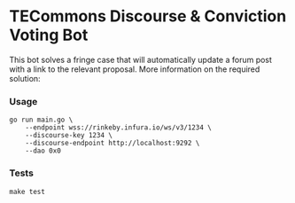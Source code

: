 # TECommons Discourse & Conviction Voting Bot

This bot solves a fringe case that will automatically update a forum post with a link to the relevant proposal.
More information on the required solution: 


### Usage
```
go run main.go \
    --endpoint wss://rinkeby.infura.io/ws/v3/1234 \
    --discourse-key 1234 \
    --discourse-endpoint http://localhost:9292 \
    --dao 0x0
```

### Tests
```
make test
```